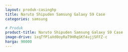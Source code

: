 ```yaml
---
layout: produk-casinghp
title: Naruto Shipuden Samsung Galaxy S9 Case
categories: samsung

# Produk
product-title: Naruto Shipuden Samsung Galaxy S9 Case
image-drive: 1xqTfPlaXd0oyRaT9HRqSKf4ujjSFFZ-c
harga: 90000
---
```

